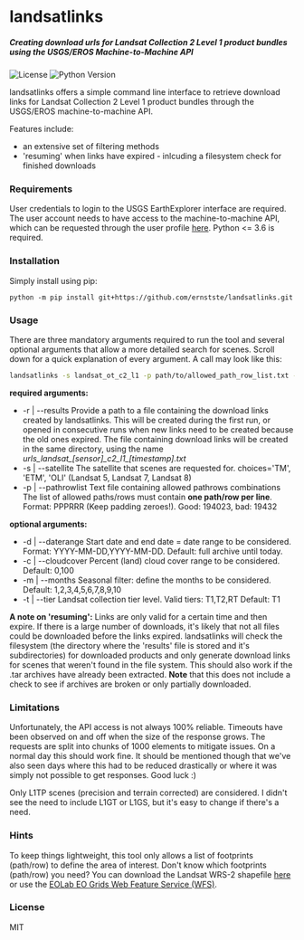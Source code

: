 # landsatlinks


##### Creating download urls for Landsat Collection 2 Level 1 product bundles using the USGS/EROS Machine-to-Machine API
![License](https://img.shields.io/badge/license-MIT-brightgreen?style=plastic) ![Python Version](https://img.shields.io/badge/python-%3E=v3.6-blue?style=plastic&logo=python)

landsatlinks offers a simple command line interface to retrieve download links for Landsat Collection 2 Level 1 product bundles through the USGS/EROS machine-to-machine API.

Features include:
  - an extensive set of filtering methods
  - 'resuming' when links have expired - inlcuding a filesystem check for finished downloads


### Requirements
User credentials to login to the USGS EarthExplorer interface are required. The user account needs to have access to the machine-to-machine API, which can be requested through the user profile [here](https://ers.cr.usgs.gov/profile/access).
Python <= 3.6 is required.

### Installation
Simply install using pip:
```
python -m pip install git+https://github.com/ernstste/landsatlinks.git
```

### Usage
There are three mandatory arguments required to run the tool and several optional arguments that allow a more detailed search for scenes. Scroll down for a quick explanation of every argument. A call may look like this:
```sh
landsatlinks -s landsat_ot_c2_l1 -p path/to/allowed_path_row_list.txt -r path/to/store/results.txt -d 2020-01-01,2020-12-31 -c 0,70 -m 1,2,3,10,11,12 -t T1
```

__required arguments:__
- -r | --results
  Provide a path to a file containing the download links created by landsatlinks. This will be created during the first run, or opened in consecutive runs when new links need to be created because the old ones expired. The file containing download links will be created in the same directory, using the name _urls\_landsat\_[sensor]\_c2\_l1\_[timestamp].txt_
- -s | --satellite
  The satellite that scenes are requested for.
  choices='TM', 'ETM', 'OLI' (Landsat 5, Landsat 7, Landsat 8)
- -p | --pathrowlist
  Text file containing allowed pathrows combinations
  The list of allowed paths/rows must contain __one path/row per line__.
  Format: PPPRRR (Keep padding zeroes!). Good: 194023, bad: 19432

__optional arguments:__
- -d | --daterange 
  Start date and end date = date range to be considered. 
  Format: YYYY-MM-DD,YYYY-MM-DD.
  Default: full archive until today.
- -c | --cloudcover
  Percent (land) cloud cover range to be considered.
  Default: 0,100
- -m | --months
  Seasonal filter: define the months to be considered.
  Default: 1,2,3,4,5,6,7,8,9,10
- -t | --tier
  Landsat collection tier level. 
  Valid tiers: T1,T2,RT
  Default: T1

__A note on 'resuming':__
Links are only valid for a certain time and then expire. If there is a large number of downloads, it's likely that not all files could be downloaded before the links expired. landsatlinks will check the filesystem (the directory where the 'results' file is stored and it's subdirectories) for downloaded products and only generate download links for scenes that weren't found in the file system. This should also work if the .tar archives have already been extracted. __Note__ that this does not include a check to see if archives are broken or only partially downloaded.


### Limitations
Unfortunately, the API access is not always 100% reliable. Timeouts have been observed on and off when the size of the response grows. The requests are split into chunks of 1000 elements to mitigate issues. On a normal day this should work fine. It should be mentioned though that we've also seen days where this had to be reduced drastically or where it was simply not possible to get responses. Good luck :)

Only L1TP scenes (precision and terrain corrected) are considered. I didn't see the need to include L1GT or L1GS, but it's easy to change if there's a need.


### Hints
To keep things lightweight, this tool only allows a list of footprints (path/row) to define the area of interest. Don't know which footprints (path/row) you need? You can download the Landsat WRS-2 shapefile [here](https://www.usgs.gov/media/files/landsat-wrs-2-descending-path-row-shapefile) or use the [EOLab EO Grids Web Feature Service (WFS)](https://ows.geo.hu-berlin.de/services/eo-grids/).

### License
MIT